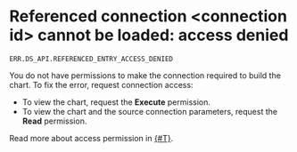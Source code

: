 # Referenced connection &lt;connection id> cannot be loaded: access denied

`ERR.DS_API.REFERENCED_ENTRY_ACCESS_DENIED`

You do not have permissions to make the connection required to build the chart. To fix the error, request connection access:

* To view the chart, request the **Execute** permission.
* To view the chart and the source connection parameters, request the **Read** permission.

Read more about access permission in [{#T}](../../security/index.md).
